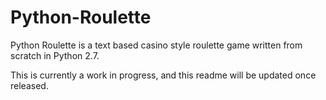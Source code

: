 # Python-Roulette
Python Roulette is a text based casino style roulette game written from scratch in Python 2.7.

This is currently a work in progress, and this readme will be updated once released.